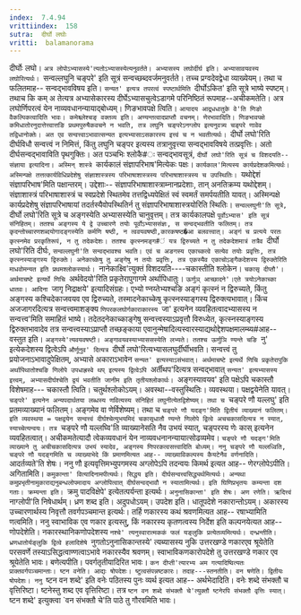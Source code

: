 ```yaml
---
index:  7.4.94
vrittiindex:  158
sutra:  दीर्घो लघोः
vritti:  balamanorama 
---
```


दीर्घोः लघो। `अत्र लोपोऽभ्यासस्ये'त्यतोऽभ्यासस्येत्यनुवर्तते। अभ्यासस्य लघोर्दीर्घ इति। अभ्यासावयवस्य लघोरित्यर्थः। `सन्वल्लघुनि चङ्परे' इति सूत्रं सन्वच्छब्दवर्जमनुवर्तते। तच्च प्रग्वदेवद्वेधा व्याख्येयम्। तथा च फलितमाह-- सन्वद्भावविषय इति। `सन्यत' इत्यत्र तपरत्वं स्पष्टार्थमिति `दीर्घोऽकित' इति सूत्रे भाष्ये स्पष्टम्। तथाच कि कम् अ तेत्यत्र अभ्यासेकारस्य दीर्घेऽभ्यासचुत्वेऽडागमे परिनिष्ठितं रूपमाह--अचीकमतेति। अत्र लघोर्णिपरत्वं येन नाव्यवधानन्यायाद्बोध्यम्। णिङभावपक्षे त्विति। `आयादय आद्र्धधातुके वे'ति णिङो वैकल्पिकत्वादिति भावः। कमेश्च्लेश्चङ् वक्तव्य इति। अण्यन्तत्वादप्राप्तौ वचनम्। णेरभावादिति। णिङभावपक्षे कमिधातोरनुदात्तेत्त्वात्तङि प्रथमपुरुषैकवचने न भवति, तत्र लघुनि चङ्परेऽनग्लोप इत्यनुवत्र्य चङ्परे णावेव तद्विधानोक्तेः। अत एव सन्वत्त्वाऽभावात्सन्यत इत्यभ्यासाऽसकारस्य इत्त्वं च न भवतीत्यर्थः। `दीर्घो लघो'रिति दीर्घविधौ सन्वत्त्वं न निमित्तं, किंतु लघुनि चङ्पर इत्यस्य तत्रानुवृत्त्या सन्वद्भावविषये तत्प्रवृत्तिः। अतो दीर्घसन्वद्भावाविति पृथगुक्तिः। अत पञ्चभिः श्लोकै#ः सन्वद्भावसूत्रं, `दीर्घो लघो'रिति सूत्रं च विशदयति-- संज्ञाया इत्यादिना। अस्मिन् शास्त्रे `कार्यकालं संज्ञापरिभाष'मित्येकः पक्षः। `कार्यकाल'मित्यस्य कार्यप्रदेशकमित्यर्थः। अस्मिन्पक्षे तत्तत्कार्यविधिप्रदेशेषु संज्ञाशास्त्रस्य परिभाषाशास्त्रस्य परिभाषाशास्त्रस्य च उपस्थितिः। `यथोद्देशं संज्ञापरिभाष'मिति पक्षान्तरम्। उद्देशाः-- संज्ञापरिभाषाशास्त्राम्नानप्रदेशाः, तान् अनतिक्रम्य यथोद्देशम्। संज्ञाशास्त्रं परिभाषाशास्त्रं च स्वप्रदेशे स्थितमेव तत्तद्विध्यपेक्षितं स्वं स्वमर्तं समर्पयतीति यावत्। अस्मिन्पक्षे कार्यप्रदेशेषु संज्ञापरिभाषायां तदर्तस्यैवोपस्थितिर्न तु संज्ञापरिभाषाशास्त्रयोरिति स्थितिः। `सन्वल्लघुनी'ति सूत्रे, `दीर्घो लघो'रिति सूत्रे च अङ्गस्येति अभ्यासस्येति चानुवृत्तम्। तत्र कार्यकालपक्षे `पूर्वोऽभ्यास' इति सूत्रं संनिहितम्। ततश्च अङ्गस्य ये द्वे उच्चारणे तयोः पूर्वोऽभ्याससंज्ञः, स सन्वद्भवतीति फलितम्। तत्र कृदन्तोच्चारणशब्दयोगादङ्गस्येति कर्मणि षष्ठी, न त्ववयवषष्ठी,कारकषष्ठ�आ बलवत्त्वात्। अङ्गं च प्रत्यये परतः कृत्स्नमेव प्ररकृतिरूपं, न तु तदेकदेशः। ततश्च कृत्स्नमङ्ग#ं यत्र द्विरुच्यते न तु तदेकदेशमात्रं तत्रैव `दीर्घो लघो'रिति दीर्घः, `सन्वल्लघुनी'ति सन्वद्भावश्च भवति। एवं च अङगस्य एकाच्कत्वे सत्येव तयोः प्रवृत्तिः, तत्र कृत्स्नस्याङ्गस्य द्विरुक्तेः। अनेकाच्केषु तु अङ्गेषु न तयोः प्रवृत्तिः, तत्र एकस्यैव एकाचोऽङ्गैकदेशस्य द्विरुक्तेरिति माधवोमन्यत इति प्रथमश्लोकस्यार्थः। `नानेकाक्ष्वि'त्युक्तं विशदयति----चकास्तीति श्लोकेन। `चकासृ दीप्तौ'। अर्थमाचष्टे इत्यर्थे णिचि `अर्थवेदयो'रिति प्रकृतेरापुगागमे अर्थापिधातुः। `ऊर्णुञ् आच्छादने'।एते त्रयोऽनेकाच्का धातवः। आदिना `जागृ निद्राक्षये' इत्यादिसंग्रहः। एभ्यो ण्नय्तेभ्यश्चङि अङ्गं कृत्स्नं न द्विरुच्यते, किंतु अङ्गस्य कश्चिदेकाजवयव एव द्विरुच्यते, तस्मादनेकाच्केषु कृत्स्नस्याङ्गस्य द्विरुक्त्यभावात्। किंच अजजागरदित्यत्र सन्वत्त्वमाशङ्क्य `णिपरकलघोर्गकाराकारस्य `जा' इत्यनेन व्यवहितत्वादभ्यासस्य न सन्वत्त्व'मिति समाहितं भाष्ये। तदेतदनेकाच्काङ्गेषु सन्वत्त्वस्याऽप्रवृत्तौ विरुध्येत, कृत्स्नस्याङ्गस्य द्विरुक्तभावादेव तत्र सन्वत्त्वस्याऽप्राप्तौ तच्छङ्काया एवानुन्मेषादित्यस्वारस्याद्यथोद्देशपक्षमालम्ब्य#आह-- वस्तुत इति। `अङ्गस्ये'त्यवयवषष्टी। अङ्गावयवस्याभ्याससस्येति लभ्यते। ततश्च ऊर्णुञि ण्यन्ते चङि `नु' इत्येकदेशस्य द्वित्वेऽपि `और्णूनुव' दित्यत्र `दीर्घो लघो'रित्यभ्यासलघुर्दीर्घीभवति। सन्वत्त्वं तु प्रयोजनाऽभावादुपेक्षितम्, अभ्यासे अकाराऽभावेन `सन्यत' इत्यस्याऽसंभवात्। अर्थमाचष्टे इत्यर्थे णिचि प्रकृतेरापुकि अर्थापिथातोश्चङि णिलोपे उपधाह्रस्वे थप् इत्यस्य द्वित्वेऽपि `अर्तीथप'दित्यत्र सन्वद्भावात् `सन्यत' इत्यभ्यासस्य इत्त्वम्, अभ्यासदीर्घश्चेति द्वयं भवतीति जानीम इति तृतीयश्लोकार्थः। `अङ्गस्यावयव' इति पक्षेऽपि चकास्तौ विशेषमाह--- चकास्तौ त्विति। चतुर्थश्लोकोऽयम्। अवस्था--वस्तुस्थितिः। व्यवस्थया। पक्षद्वयेनेति यावत्। `चङ्परे' इत्यनेन अन्यपदार्थतया लब्धस्य णवित्यस्य संनिहितं लघुनीत्येतद्विशेष्यम्। तथा च `चङ्परे णौ यल्लघु' इति प्रतमव्याख्यानं फलितम्। अङ्गमेव वा णेर्विशेष्यम्। तथा च `चङ्परे णौ यदङ्ग'मिति द्वितीयं व्याख्यानं फलितम्। इति व्यवस्थया = पक्षद्वयेन सन्वत्त्वं दीर्घश्चेत्युभयमिदं चकासृधातौ ण्यन्ते णिलोपे द्वित्वे अचचकासदित्यत्र न स्यात्, स्याच्चेत्यन्वयः। तत्र `चङ्परे णौ यल्लघ्वि'ति व्याख्यानेसति नैव उभयं स्यात्, चङ्परस्य णेः कास् इत्यनेन व्यवहितत्वात्। अचीकमतेत्यादौ त्वेकव्यवधानं येन नाव्यवधनानन्यायात्सोढव्यमेव। `चङ्परे णौ यदङ्ग'मिति व्याख्याने तु अचीचकासदित्यत्र उभयं स्यादेव, अङ्गस्य णिपरकत्वसत्त्वादिति बोध्यम्। ननु चङ्परे णौ यल्लध्विति, चङ्परे णौ यदङ्गमिति च व्याख्याभेदे किं प्रमाणमित्यत आह-- व्याख्याविकल्पस्य कैयटेनैव वर्णनादिति। `आदर्तव्यते'ति शेषः। ननु णौ इत्यवृत्तिमभ्युपगमस्य अग्लोपेऽपि तदन्वयः किमर्थ इत्यत आह-- णेरग्लोपेऽपीति। अगितामिति। `कमुकान्ता' वित्यादिनामपीत्यर्थः। सिद्धय इति। दीर्घसन्वत्त्वसिद्ध्यर्थमित्यर्थः। अन्यथा कमुप्रभृतीनामुकाराद्यनुबन्धलोपमादाय अग्लोपित्वात् दीर्घसन्वद्भावौ न स्यातामित्यर्थः। इति घिणिप्रभृतयः कम्यन्ता दश गताः। क्रम्यन्ता इति। `क्रमु पादविक्षेपे' इत्येतत्पर्यन्ता इत्यर्थः। `अनुनासिकान्ता' इति शेषः। अण रणेति। ऋदित्त्वं `नाग्लोपी'ति निषेधार्थम्। ध्रण शब्द इति। अदुपधोऽयम्। उपदेश इति। धातूपदेशे नकारान्तोऽयम्। अकारस्य उच्चारणार्थस्य निवृत्तौ तवर्गपञ्चमान्त इत्यर्थः। तर्हि णकारस्य कथं श्रवणमित्यत आह-- रषाभ्यामिति णत्वमिति। ननु स्वाभाविक एव णकार इत्यस्तु, किं नकारस्य कृतणत्वस्य निर्देश इति कल्पनयेत्यत आह-- णोपदेशेति। नकारस्थानिकणोपदेशस्य `नश्चे' त्यनुस्वारात्मककं फलं यङ्लुकि प्रत्येतव्यमित्यर्थः। दन्ध्रन्तीति। ध्रणधातोर्यङ्लुकि द्वित्वे हलादिशेषे `नुगतोऽनुनासिकान्तस्ये' त्यब्यासस्य नुकि उत्तरखण्डे णकारएव श्रूयेतेति परसवर्णे तस्याऽसिद्धत्वाण्णत्वाऽभावे नकारस्यैव श्रवणम्। स्वाभाविकणकारोपदेशे तु उत्तरखण्डे णकार एव श्रूयेतेति भावः। बणेत्यपीति। पवर्गतृतीयादिरित भावः। `कन दीप्ती'त्यारभ्य अम गत्यादिष्वित्यतः प्राक्तवर्गपञ्चमान्ताः। ष्टन वनेति। आद्यः षोपदेशः। ष्टुत्वसंपन्नष्टकारः। तदाह---स्तनतीति। वन षणेति। द्वितीयः षोपदेशः। ननु `ष्टन वन शब्दे' इति वनेः पठितस्य पुनः व्यर्थ इत्यत आह-- अर्थभेदादिति। वनेः शब्दे संभक्तौ च वृत्तिरिष्टा। ष्टनेस्तु शब्द एव वृत्तिरिष्टा। तत्र `ष्टन वन शब्दे संभक्तौ चे'त्युक्तौ ष्टनेरपि संभक्तौ वृत्तिः स्यात्। `ष्टन शब्दे' इत्युक्त्वा `वन संभक्तौ चे'ति पाठे तु गौरवमिति भावः।

